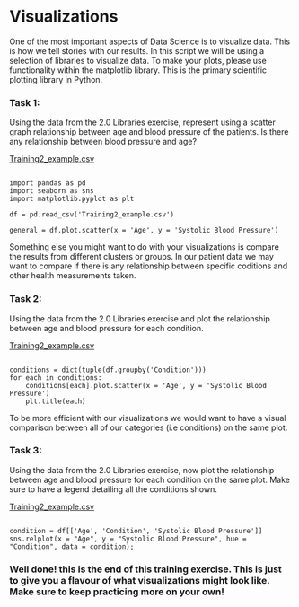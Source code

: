# Visualizations

One of the most important aspects of Data Science is to visualize data. This is how we tell stories with our results. In this script we will be using a selection of libraries to visualize data. 
To make your plots, please use functionality within the matplotlib library. This is the primary scientific plotting library in Python. 

### Task 1: 

Using the data from the 2.0 Libraries exercise, represent using a scatter graph relationship between age and blood pressure of the patients. Is there any relationship between blood pressure and age?

[Training2_example.csv](https://github.com/SoFia2401/gubmes-health-data-analytics/files/7404392/Training2_example.csv)

```

import pandas as pd
import seaborn as sns
import matplotlib.pyplot as plt

df = pd.read_csv('Training2_example.csv')

general = df.plot.scatter(x = 'Age', y = 'Systolic Blood Pressure')

```

Something else you might want to do with your visualizations is compare the results from different clusters or groups. In our patient data we may want to compare if there is any relationship between specific coditions and other health measurements taken.

### Task 2: 

Using the data from the 2.0 Libraries exercise and plot the relationship between age and blood pressure for each condition. 

[Training2_example.csv](https://github.com/SoFia2401/gubmes-health-data-analytics/files/7404392/Training2_example.csv)

```

conditions = dict(tuple(df.groupby('Condition')))
for each in conditions:
    conditions[each].plot.scatter(x = 'Age', y = 'Systolic Blood Pressure')
    plt.title(each)

```

To be more efficient with our visualizations we would want to have a visual comparison between all of our categories (i.e conditions) on the same plot.

### Task 3: 

Using the data from the 2.0 Libraries exercise, now plot the relationship between age and blood pressure for each condition on the same plot. Make sure to have a legend detailing all the conditions shown. 

[Training2_example.csv](https://github.com/SoFia2401/gubmes-health-data-analytics/files/7404392/Training2_example.csv)

```

condition = df[['Age', 'Condition', 'Systolic Blood Pressure']]
sns.relplot(x = "Age", y = "Systolic Blood Pressure", hue = "Condition", data = condition);

```


### Well done! this is the end of this training exercise. This is just to give you a flavour of what visualizations might look like. Make sure to keep practicing more on your own!
